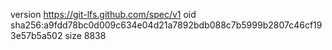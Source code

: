 version https://git-lfs.github.com/spec/v1
oid sha256:a9fdd78bc0d009c634e04d21a7892bdb088c7b5999b2807c46cf193e57b5a502
size 8838
